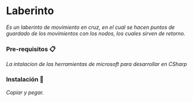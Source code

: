 # Laberinto

_Es un laberinto de movimiento en cruz, en el cual se hacen puntos de guardado de los movimientos con los nodos, los cuales sirven de retorno._

### Pre-requisitos 📋

_La intalacion de las herramientas de microsoft para desarrollar en CSharp_


### Instalación 🔧

_Copiar y pegar._
